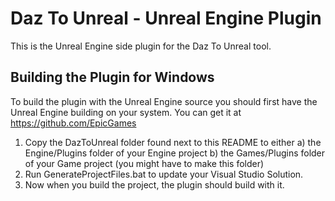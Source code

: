 # Daz To Unreal - Unreal Engine Plugin
This is the Unreal Engine side plugin for the Daz To Unreal tool.
## Building the Plugin for Windows
To build the plugin with the Unreal Engine source you should first have the Unreal Engine building on your system.  You can get it at https://github.com/EpicGames
1) Copy the DazToUnreal folder found next to this README to either
   a) the Engine/Plugins folder of your Engine project
   b) the Games/Plugins folder of your Game project (you might have to make this folder)
2) Run GenerateProjectFiles.bat to update your Visual Studio Solution.
3) Now when you build the project, the plugin should build with it.
